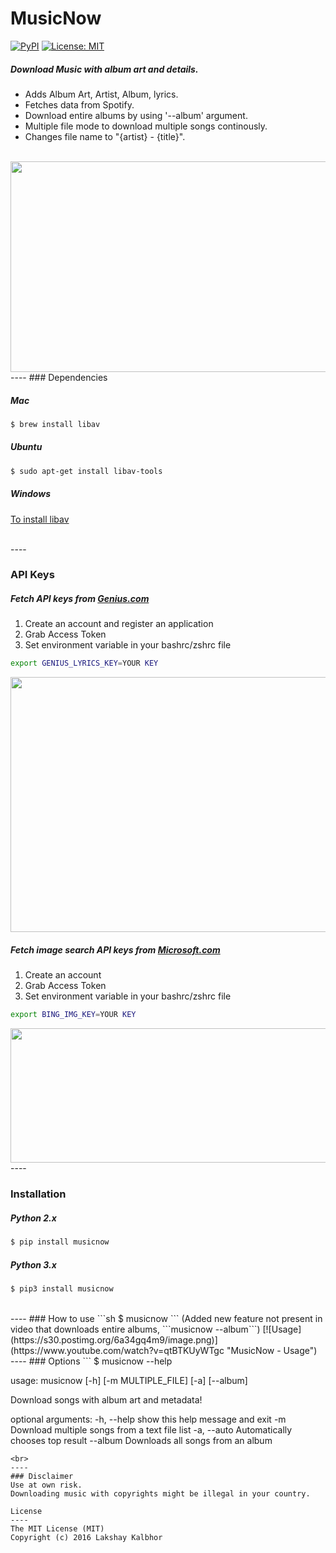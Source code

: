 # MusicNow
[![PyPI](https://img.shields.io/pypi/pyversions/Django.svg)](https://pypi.python.org/pypi/musicnow)
[![License: MIT](https://img.shields.io/badge/License-MIT-yellow.svg)](LICENSE)
##### Download Music with album art and details.
* Adds Album Art, Artist, Album, lyrics.
* Fetches data from Spotify.
* Download entire albums by using '--album' argument.
* Multiple file mode to download multiple songs continously. 
* Changes file name to "{artist} - {title}".

<br>


<img src="https://s24.postimg.org/s14nonos5/Music_Repair_GIF.gif" width="800px" height="337px" />

<br>
----
### Dependencies

##### Mac

```sh
$ brew install libav
```


##### Ubuntu
```sh
$ sudo apt-get install libav-tools
```
##### Windows
[To install libav](https://github.com/NixOS/nixpkgs/issues/5236)

<br>
----


### API Keys 

##### Fetch API keys from [Genius.com](https://genius.com/api-clients)

1. Create an account and register an application 
2. Grab Access Token
3. Set environment variable in your bashrc/zshrc file

```sh 
export GENIUS_LYRICS_KEY=YOUR KEY 
```

<img src="https://s29.postimg.org/420tzead3/Genius_API.png" width="546px" height="408px" />
<br>


##### Fetch image search API keys from [Microsoft.com](https://www.microsoft.com/cognitive-services/en-us/bing-image-search-api)

1. Create an account
2. Grab Access Token
3. Set environment variable in your bashrc/zshrc file

```sh
export BING_IMG_KEY=YOUR KEY 
```

<img src="https://s29.postimg.org/yibo1if7r/Bing_Key.png" width="1150px" height="215px" />
<br>
----

### Installation

##### Python 2.x
```sh
$ pip install musicnow
```

##### Python 3.x
```sh
$ pip3 install musicnow
```
<br>
----
### How to use
```sh
$ musicnow
```
(Added new feature not present in video that downloads entire albums, ```musicnow --album```)
[![Usage](https://s30.postimg.org/6a34gq4m9/image.png)](https://www.youtube.com/watch?v=qtBTKUyWTgc "MusicNow - Usage")

<br>
----
### Options 
```
$ musicnow --help

usage: musicnow [-h] [-m MULTIPLE_FILE] [-a] [--album]

Download songs with album art and metadata!

optional arguments:
  -h, --help            show this help message and exit
  -m                    Download multiple songs from a text file list
  -a, --auto            Automatically chooses top result
  --album               Downloads all songs from an album
```
<br>
----
### Disclaimer
Use at own risk.
Downloading music with copyrights might be illegal in your country.

License
----
The MIT License (MIT)
Copyright (c) 2016 Lakshay Kalbhor

